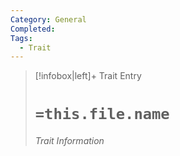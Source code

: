```yaml
---
Category: General
Completed: 
Tags:
  - Trait
---
```

> [!infobox|left]+ Trait Entry
> # `=this.file.name`
> ###### Trait Information
> 